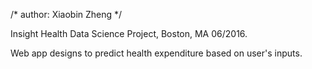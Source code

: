 /* author: Xiaobin Zheng */

Insight Health Data Science Project, Boston, MA 06/2016.

Web app designs to predict health expenditure based on user's inputs.